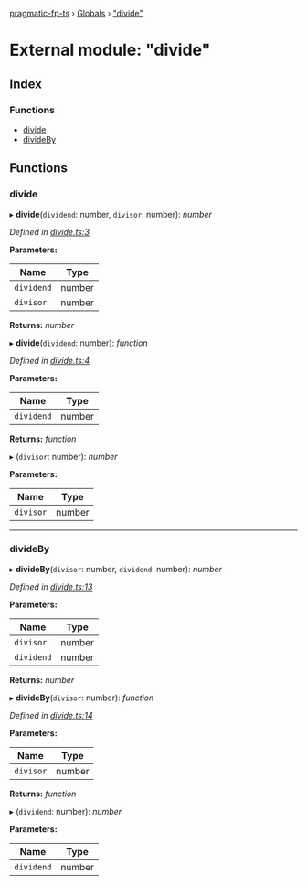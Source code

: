 [pragmatic-fp-ts](../README.md) › [Globals](../globals.md) › ["divide"](_divide_.md)

# External module: "divide"

## Index

### Functions

* [divide](_divide_.md#divide)
* [divideBy](_divide_.md#divideby)

## Functions

###  divide

▸ **divide**(`dividend`: number, `divisor`: number): *number*

*Defined in [divide.ts:3](https://github.com/hermann-p/pragmatic-fp-ts/blob/16cc592/src/divide.ts#L3)*

**Parameters:**

Name | Type |
------ | ------ |
`dividend` | number |
`divisor` | number |

**Returns:** *number*

▸ **divide**(`dividend`: number): *function*

*Defined in [divide.ts:4](https://github.com/hermann-p/pragmatic-fp-ts/blob/16cc592/src/divide.ts#L4)*

**Parameters:**

Name | Type |
------ | ------ |
`dividend` | number |

**Returns:** *function*

▸ (`divisor`: number): *number*

**Parameters:**

Name | Type |
------ | ------ |
`divisor` | number |

___

###  divideBy

▸ **divideBy**(`divisor`: number, `dividend`: number): *number*

*Defined in [divide.ts:13](https://github.com/hermann-p/pragmatic-fp-ts/blob/16cc592/src/divide.ts#L13)*

**Parameters:**

Name | Type |
------ | ------ |
`divisor` | number |
`dividend` | number |

**Returns:** *number*

▸ **divideBy**(`divisor`: number): *function*

*Defined in [divide.ts:14](https://github.com/hermann-p/pragmatic-fp-ts/blob/16cc592/src/divide.ts#L14)*

**Parameters:**

Name | Type |
------ | ------ |
`divisor` | number |

**Returns:** *function*

▸ (`dividend`: number): *number*

**Parameters:**

Name | Type |
------ | ------ |
`dividend` | number |
